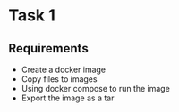 # Task 1
## Requirements
- Create a docker image
- Copy files to images
- Using docker compose to run the image
- Export the image as a tar







